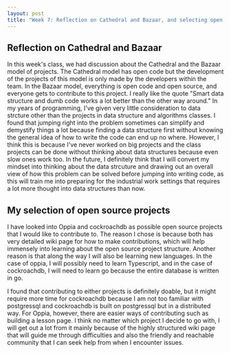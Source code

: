 ```yaml
---
layout: post
title: "Week 7: Reflection on Cathedral and Bazaar, and selecting open source projects"
---
```


## Reflection on Cathedral and Bazaar

In this week's class, we had discussion about the Cathedral and the Bazaar model of projects. The Cathedral model has open code but the development of the projects of this model is only made by the developers within the team. In the Bazaar model, everything is open code and open source, and everyone gets to contribute to this project. I really like the quote "Smart data structure and dumb code works a lot better than the other way around." In my years of programming, I've given very little consideration to data strcture other than the projects in data structure and algorithms classes. I found that jumping right into the problem sometimes can simplify and demystify things a lot because finding a data structure first without knowing the general idea of how to write the code can end up no where. However, I think this is because I've never worked on big projects and the class projects can be done without thinking about data structures because even slow ones work too. In the future, I definitely think that I will convert my mindset into thinking about the data strcuture and drawing out an overall view of how this problem can be solved before jumping into writing code, as this will train me into preparing for the industrial work settings that requires a lot more thought into data structures than now.

## My selection of open source projects

I have looked into Oppia and cockroachdb as possible open source projects that I would like to contribute to. The reason I chose is because both has very detailed wiki page for how to make contributions, which will help immensely into learning about the open source project structure. Another reason is that along the way I will also be learning new languages. In the case of oppia, I will possibly need to learn Typescript, and in the case of cockroachdb, I will need to learn go because the entire database is written in go.

I found that contributing to either projects is definitely doable, but it might require more time for cockroachdb because I am not too familiar with postgressql and cockroachdb is built on postgressql but in a distributed way. For Oppia, however, there are easier ways of contributing such as building a lesson page. I think no matter which project I decide to go with, I will get out a lot from it mainly because of the highly structured wiki page that will guide me through difficulties and also the friendly and reachable community that I can seek help from when I encounter issues.
